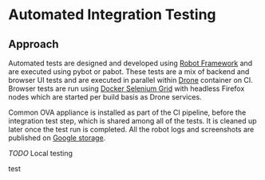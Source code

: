 # Automated Integration Testing

## Approach

Automated tests are designed and developed using [Robot Framework](https://github.com/robotframework/robotframework) and are executed using pybot or pabot.
These tests are a mix of backend and browser UI tests and are executed in parallel within [Drone](https://github.com/drone/drone) container on CI.
Browser tests are run using [Docker Selenium Grid](https://github.com/SeleniumHQ/docker-selenium) with headless Firefox nodes which are started per build basis as Drone services.

Common OVA appliance is installed as part of the CI pipeline, before the integration test step, which is shared among all of the tests. It is cleaned up later once the test run is completed.
All the robot logs and screenshots are published on [Google storage](https://console.cloud.google.com/storage/browser/vic-ci-logs?project=eminent-nation-87317).

_TODO_ Local testing

test
